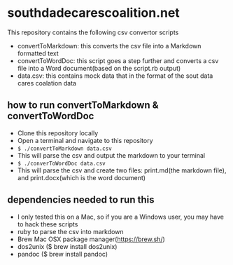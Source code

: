 # southdadecarescoalition.net

This repository contains the following csv convertor scripts
* convertToMarkdown: this converts the csv file into a Markdown formatted text
* convertToWordDoc: this script goes a step further and converts a csv file into a Word document(based on the script.rb output)
* data.csv: this contains mock data that in the format of the sout data cares coalation data

## how to run convertToMarkdown & convertToWordDoc

* Clone this repository locally
* Open a terminal and navigate to this repository
* ````$ ./convertToMarkdown data.csv````
* This will parse the csv and output the markdown to your terminal
* ````$ ./converToWordDoc data.csv````
* This will parse the csv and create two files: print.md(the markdown file), and print.docx(which is the word document)

## dependencies needed to run this
* I only tested this on a Mac, so if you are a Windows user, you may have to hack these scripts
* ruby to parse the csv into markdown
* Brew Mac OSX package manager(https://brew.sh/)    
* dos2unix ($ brew install dos2unix)
* pandoc ($ brew install pandoc)